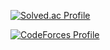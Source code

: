 
[![Solved.ac Profile](http://mazassumnida.wtf/api/v2/generate_badge?boj=hyenje29)](https://solved.ac/hyenje29/)

[![CodeForces Profile](https://cf.leed.at?id=hyenje29)](https://codeforces.com/profile/hyenje29)


<!--
**hyenje/hyenje** is a ✨ _special_ ✨ repository because its `README.md` (this file) appears on your GitHub profile.

Here are some ideas to get you started:

- 🔭 I’m currently working on ...
- 🌱 I’m currently learning ...
- 👯 I’m looking to collaborate on ...
- 🤔 I’m looking for help with ...
- 💬 Ask me about ...
- 📫 How to reach me: ...
- 😄 Pronouns: ...
- ⚡ Fun fact: ...
-->
